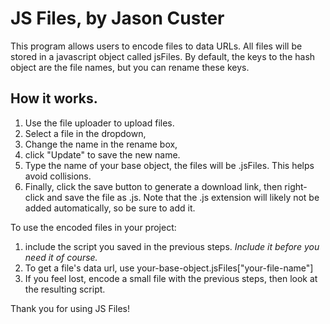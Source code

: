 # JS Files, by Jason Custer #

This program allows users to encode files to data URLs. All files will be stored in a javascript object called jsFiles. By default, the keys to the hash object are the file names, but you can rename these keys.

## How it works. ##

1. Use the file uploader to upload files.
2. Select a file in the dropdown,
3. Change the name in the rename box,
4. click "Update" to save the new name.
5. Type the name of your base object, the files will be <yourBaseObject>.jsFiles. This helps avoid collisions.
6. Finally, click the save button to generate a download link, then right-click and save the file as <filename>.js. Note that the .js extension will likely not be added automatically, so be sure to add it.

To use the encoded files in your project:

1. include the script you saved in the previous steps. *Include it before you need it of course.*
2. To get a file's data url, use your-base-object.jsFiles["your-file-name"]
3. If you feel lost, encode a small file with the previous steps, then look at the resulting script.

Thank you for using JS Files!

